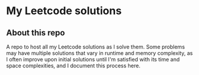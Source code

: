# My Leetcode solutions

## About this repo

A repo to host all my Leetcode solutions as I solve them. Some problems may have multiple solutions that vary in runtime and memory complexity, as I often improve upon initial solutions until I'm satisfied with its time and space complexities, and I document this process here.
